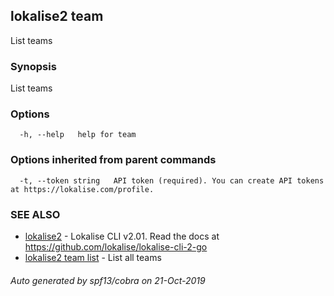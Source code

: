 ## lokalise2 team

List teams

### Synopsis

List teams

### Options

```
  -h, --help   help for team
```

### Options inherited from parent commands

```
  -t, --token string   API token (required). You can create API tokens at https://lokalise.com/profile.
```

### SEE ALSO

* [lokalise2](lokalise2.md)	 - Lokalise CLI v2.01. Read the docs at https://github.com/lokalise/lokalise-cli-2-go
* [lokalise2 team list](lokalise2_team_list.md)	 - List all teams

###### Auto generated by spf13/cobra on 21-Oct-2019

